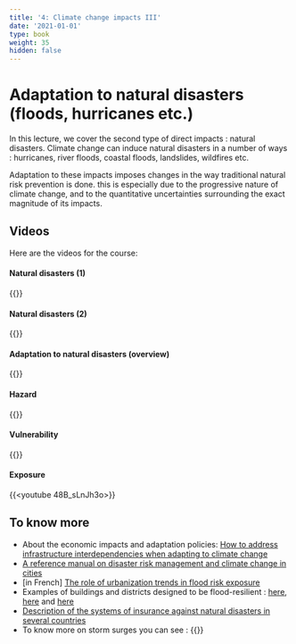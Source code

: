 ```yaml
---
title: '4: Climate change impacts III'
date: '2021-01-01'
type: book
weight: 35
hidden: false
---
```


# Adaptation to natural disasters (floods, hurricanes etc.)

<!--more-->
In this lecture, we cover the second type of direct impacts : natural disasters. Climate change can induce natural disasters in a number of ways : hurricanes, river floods, coastal floods, landslides, wildfires etc.

Adaptation to these impacts imposes changes in the way traditional natural risk prevention is done. this is especially due to the progressive nature of climate change, and to the quantitative uncertainties surrounding the exact magnitude of its impacts.

## Videos

Here are the videos for the course:

#### Natural disasters (1)
{{<youtube chefob0ptu4>}}
#### Natural disasters (2)
{{<youtube inJlrw4dWLs>}}
#### Adaptation to natural disasters (overview)
{{<youtube wdMzTYRFk6E>}}
#### Hazard
{{<youtube gtyexWn_js8>}}
#### Vulnerability
{{<youtube TZIEyB1tS9I>}}
#### Exposure
{{<youtube 48B_sLnJh3o>}}

 
## To know more
- About the economic impacts and adaptation policies: [How to address infrastructure interdependencies when adapting to climate change](https://www.c40knowledgehub.org/s/article/How-to-address-infrastructure-interdependencies-when-adapting-to-climate-change?language=en_US)
- [A reference manual on disaster risk management and climate change in cities](https://uccrn.ei.columbia.edu/sites/default/files/content/pubs/ARC3.2-PDF-Chapter-3-Disasters-and-Risk-wecompress.com_.pdf)
- [in French] [The role of urbanization trends in flood risk exposure](https://www.lemonde.fr/climat/article/2018/10/16/l-urbanisation-joue-un-role-dans-l-augmentation-des-risques-lies-aux-inondations_5370315_1652612.html)
- Examples of buildings and districts designed to be flood-resilient : [here](https://www.ecologie.gouv.fr/sites/default/files/Broch_Ame_nagement_A4_web.pdf), [here](https://www.institutparisregion.fr/fileadmin/NewEtudes/Etude_1234/NR_709_web.pdf) and [here](https://psmag.com/environment/are-the-floating-houses-of-the-netherlands-a-solution-against-the-rising-seas)
- [Description of the systems of insurance against natural disasters in several countries](https://www.sciencedirect.com/science/article/pii/S221242091530159X)
- To know more on storm surges you can see :
{{<youtube bBa9bVYKLP0>}}




